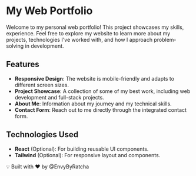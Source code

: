 # My Web Portfolio

Welcome to my personal web portfolio! This project showcases my skills, experience. Feel free to explore my website to learn more about my projects, technologies I've worked with, and how I approach problem-solving in development.

## Features

- **Responsive Design**: The website is mobile-friendly and adapts to different screen sizes.
- **Project Showcase**: A collection of some of my best work, including web development and full-stack projects.
- **About Me**: Information about my journey and my technical skills.
- **Contact Form**: Reach out to me directly through the integrated contact form.

## Technologies Used

- **React** (Optional): For building reusable UI components.
- **Tailwind** (Optional): For responsive layout and components.

💡 Built with ❤️ by @EnvyByRatcha
